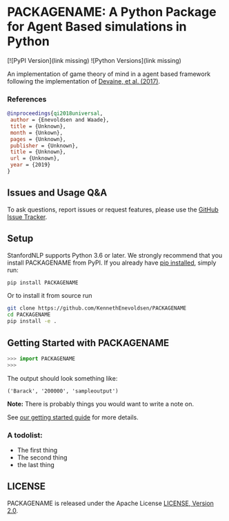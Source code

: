# PACKAGENAME: A Python Package for Agent Based simulations in Python


[![PyPI Version](link missing)
![Python Versions](link missing)

An implementation of game theory of mind in a agent based framework following the implementation of [Devaine, et al. (2017)](http://dx.plos.org/10.1371/journal.pcbi.1005833).


### References


```bibtex
@inproceedings{qi2018universal,
 author = {Enevoldsen and Waade},
 title = {Unknown},
 month = {Unkown},
 pages = {Unknown},
 publisher = {Unknown},
 title = {Unknown},
 url = {Unknown},
 year = {2019}
}
```

## Issues and Usage Q&A

To ask questions, report issues or request features, please use the [GitHub Issue Tracker](https://github.com/stanfordnlp/stanfordnlp/issues).

## Setup

StanfordNLP supports Python 3.6 or later. We strongly recommend that you install PACKAGENAME from PyPI. If you already have [pip installed](https://pip.pypa.io/en/stable/installing/), simply run:
```bash
pip install PACKAGENAME
```

Or to install it from source run
```bash
git clone https://github.com/KennethEnevoldsen/PACKAGENAME
cd PACKAGENAME
pip install -e .
```

## Getting Started with PACKAGENAME

```python
>>> import PACKAGENAME
>>> 
```

The output should look something like:

```
('Barack', '200000', 'sampleoutput')
```

**Note:** There is probably things you would want to write a note on.


See [our getting started guide](https://stanfordnlp.github.io/stanfordnlp/installation_usage.html#getting-started) for more details.

### A todolist:

* The first thing
* The second thing
* the last thing

## LICENSE

PACKAGENAME is released under the Apache License [LICENSE, Version 2.0](http://www.apache.org/licenses/LICENSE-2.0).

